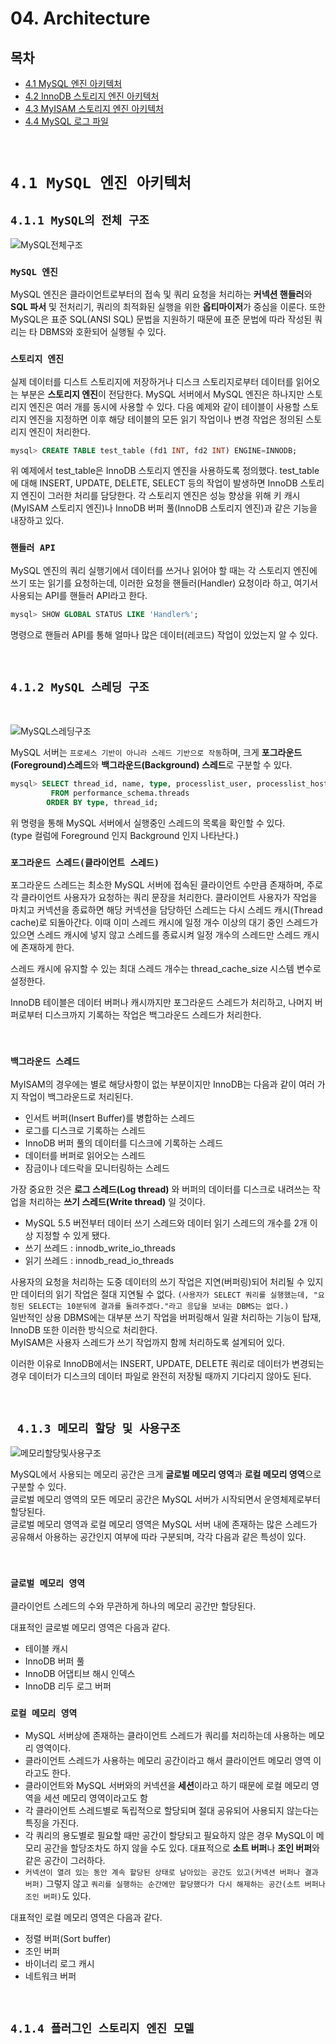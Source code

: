 # 04. Architecture

## **목차**
- [4.1 MySQL 엔진 아키텍처](#4.1)
- [4.2 InnoDB 스토리지 엔진 아키텍처](#4.2)
- [4.3 MyISAM 스토리지 엔진 아키텍처](#4.3)
- [4.4 MySQL 로그 파일](#4.4)

<br/>

# **`4.1 MySQL 엔진 아키텍처`**<a id="4.1"></a>

## **`4.1.1 MySQL의 전체 구조`**
![MySQL전체구조](/img/MySQL/MySQL전체구조.png)

### **`MySQL 엔진`**
MySQL 엔진은 클라이언트로부터의 접속 및 쿼리 요청을 처리하는 **커넥션 핸들러**와 **SQL 파서** 및 전처리기, 쿼리의 최적화된 실행을 위한 **옵티마이저**가 중심을 이룬다. 또한 MySQL은 표준 SQL(ANSI SQL) 문법을 지원하기 때문에 표준 문법에 따라 작성된 쿼리는 타 DBMS와 호환되어 실행될 수 있다.

### **`스토리지 엔진`**
실제 데이터를 디스트 스토리지에 저장하거나 디스크 스토리지로부터 데이터를 읽어오는 부분은 **스토리지 엔진**이 전담한다. MySQL 서버에서 MySQL 엔진은 하나지만 스토리지 엔진은 여러 개를 동시에 사용할 수 있다. 다음 예제와 같이 테이블이 사용할 스토리지 엔진을 지정하면 이후 해당 테이블의 모든 읽기 작업이나 변경 작업은 정의된 스토리지 엔진이 처리한다.

```SQL
mysql> CREATE TABLE test_table (fd1 INT, fd2 INT) ENGINE=INNODB;
```

위 예제에서 test_table은 InnoDB 스토리지 엔진을 사용하도록 정의했다. test_table에 대해 INSERT, UPDATE, DELETE, SELECT 등의 작업이 발생하면 InnoDB 스토리지 엔진이 그러한 처리를 담당한다. 각 스토리지 엔진은 성능 향상을 위해 키 캐시(MyISAM 스토리지 엔진)나 InnoDB 버퍼 풀(InnoDB 스토리지 엔진)과 같은 기능을 내장하고 있다.

### **`핸들러 API`**
MySQL 엔진의 쿼리 실행기에서 데이터를 쓰거나 읽어야 할 때는 각 스토리지 엔진에 쓰기 또는 읽기를 요청하는데, 이러한 요청을 핸들러(Handler) 요청이라 하고, 여기서 사용되는 API를 핸들러 API라고 한다.

```SQL
mysql> SHOW GLOBAL STATUS LIKE 'Handler%';
```

명령으로 핸들러 API를 통해 얼마나 많은 데이터(레코드) 작업이 있었는지 알 수 있다.

<br/>

## **`4.1.2 MySQL 스레딩 구조`**
<br/>

![MySQL스레딩구조](/img/MySQL/MySQL스레딩구조.png)

MySQL 서버는 `프로세스 기반이 아니라 스레드 기반으로 작동`하며, 크게 **포그라운드(Foreground)스레드**와 **백그라운드(Background) 스레드**로 구분할 수 있다.

```SQL
mysql> SELECT thread_id, name, type, processlist_user, processlist_host
         FROM performance_schema.threads
        ORDER BY type, thread_id;
```

위 명령을 통해 MySQL 서버에서 실행중인 스레드의 목록을 확인할 수 있다.  
(type 컬럼에 Foreground 인지 Background 인지 나타난다.)

### **`포그라운드 스레드(클라이언트 스레드)`**
포그라운드 스레드는 최소한 MySQL 서버에 접속된 클라이언트 수만큼 존재하며, 주로 각 클라이언트 사용자가 요청하는 쿼리 문장을 처리한다. 클라이언트 사용자가 작업을 마치고 커넥션을 종료하면 해당 커넥션을 담당하던 스레드는 다시 스레드 캐시(Thread cache)로 되돌아간다. 이때 이미 스레드 캐시에 일정 개수 이상의 대기 중인 스레드가 있으면 스레드 캐시에 넣지 않고 스레드를 종료시켜 일정 개수의 스레드만 스레드 캐시에 존재하게 한다.

스레드 캐시에 유지할 수 있는 최대 스레드 개수는 thread_cache_size 시스템 변수로 설정한다.

InnoDB 테이블은 데이터 버퍼나 캐시까지만 포그라운드 스레드가 처리하고, 나머지 버퍼로부터 디스크까지 기록하는 작업은 백그라운드 스레드가 처리한다.

<br/>

### **`백그라운드 스레드`**
MyISAM의 경우에는 별로 해당사항이 없는 부분이지만 InnoDB는 다음과 같이 여러 가지 작업이 백그라운드로 처리된다.
- 인서트 버퍼(Insert Buffer)를 병합하는 스레드
- 로그를 디스크로 기록하는 스레드
- InnoDB 버퍼 풀의 데이터를 디스크에 기록하는 스레드
- 데이터를 버퍼로 읽어오는 스레드
- 잠금이나 데드락을 모니터링하는 스레드

가장 중요한 것은 **로그 스레드(Log thread)** 와 버퍼의 데이터를 디스크로 내려쓰는 작업을 처리하는 **쓰기 스레드(Write thread)** 일 것이다.

- MySQL 5.5 버전부터 데이터 쓰기 스레드와 데이터 읽기 스레드의 개수를 2개 이상 지정할 수 있게 됐다.
- 쓰기 쓰레드 : innodb_write_io_threads
- 읽기 쓰레드 : innodb_read_io_threads

사용자의 요청을 처리하는 도중 데이터의 쓰기 작업은 지연(버퍼링)되어 처리될 수 있지만 데이터의 읽기 작업은 절대 지연될 수 없다. `(사용자가 SELECT 쿼리를 실행했는데, "요청된 SELECT는 10분뒤에 결과를 돌려주겠다."라고 응답을 보내는 DBMS는 없다.)`  
일반적인 상용 DBMS에는 대부분 쓰기 작업을 버퍼링해서 일괄 처리하는 기능이 탑재, InnoDB 또한 이러한 방식으로 처리한다.  
MyISAM은 사용자 스레드가 쓰기 작업까지 함께 처리하도록 설계되어 있다.

이러한 이유로 InnoDB에서는 INSERT, UPDATE, DELETE 쿼리로 데이터가 변경되는 경우 데이터가 디스크의 데이터 파일로 완전히 저장될 때까지 기다리지 않아도 된다.

<br/>

## **` 4.1.3 메모리 할당 및 사용구조`**

![메모리할당및사용구조](/img/MySQL/메모리할당및사용구조.png)

MySQL에서 사용되는 메모리 공간은 크게 **글로벌 메모리 영역**과 **로컬 메모리 영역**으로 구분할 수 있다.  
글로벌 메모리 영역의 모든 메모리 공간은 MySQL 서버가 시작되면서 운영체제로부터 할당된다.  
글로벌 메모리 영역과 로컬 메모리 영역은 MySQL 서버 내에 존재하는 많은 스레드가 공유해서 아용하는 공간인지 여부에 따라 구분되며, 각각 다음과 같은 특성이 있다.

<br/>

### **`글로벌 메모리 영역`**
클라이언트 스레드의 수와 무관하게 하나의 메모리 공간만 할당된다.

대표적인 글로벌 메모리 영역은 다음과 같다.
- 테이블 캐시
- InnoDB 버퍼 풀
- InnoDB 어댑티브 해시 인덱스
- InnoDB 리두 로그 버퍼

### **`로컬 메모리 영역`**
- MySQL 서버상에 존재하는 클라이언트 스레드가 쿼리를 처리하는데 사용하는 메모리 영역이다.
- 클라이언트 스레드가 사용하는 메모리 공간이라고 해서 클라이언트 메모리 영역 이라고도 한다.
- 클라이언트와 MySQL 서버와의 커넥션을 **세션**이라고 하기 때문에 로컬 메모리 영역을 세션 메모리 영역이라고도 함
- 각 클라이언트 스레드별로 독립적으로 할당되며 절대 공유되어 사용되지 않는다는 특징을 가진다.
- 각 쿼리의 용도별로 필요할 때만 공간이 할당되고 필요하지 않은 경우 MySQL이 메모리 공간을 할당조차도 하지 않을 수도 있다. 대표적으로 **소트 버퍼**나 **조인 버퍼**와 같은 공간이 그러하다.
- `커넥션이 열려 있는 동안 계속 할당된 상태로 남아있는 공간도 있고(커넥션 버퍼나 결과 버퍼)` 그렇지 않고 `쿼리를 실행하는 순간에만 할당했다가 다시 해제하는 공간(소트 버퍼나 조인 버퍼)`도 있다.

대표적인 로컬 메모리 영역은 다음과 같다.
- 정렬 버퍼(Sort buffer)
- 조인 버퍼
- 바이너리 로그 캐시
- 네트워크 버퍼

<br/>

## **`4.1.4 플러그인 스토리지 엔진 모델`**